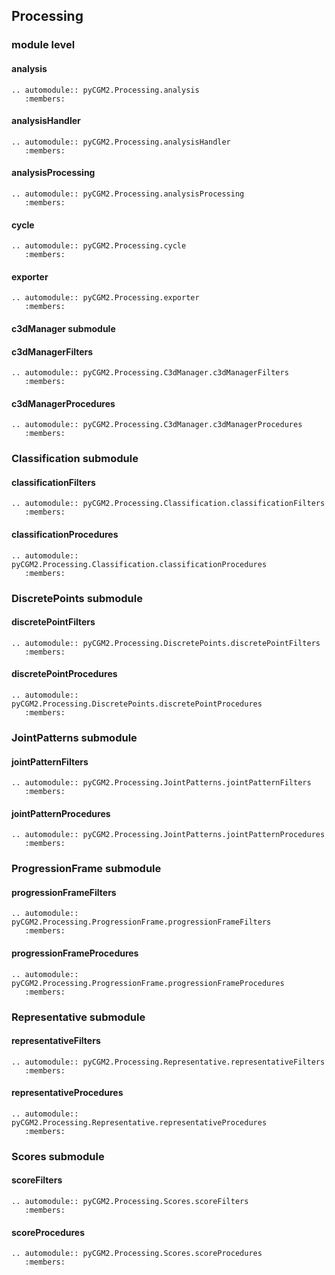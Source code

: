 ## Processing

### module level

#### analysis
```{eval-rst}
.. automodule:: pyCGM2.Processing.analysis
   :members:
```

#### analysisHandler
```{eval-rst}
.. automodule:: pyCGM2.Processing.analysisHandler
   :members:
```

#### analysisProcessing
```{eval-rst}
.. automodule:: pyCGM2.Processing.analysisProcessing
   :members:
```


#### cycle
```{eval-rst}
.. automodule:: pyCGM2.Processing.cycle
   :members:
```

#### exporter
```{eval-rst}
.. automodule:: pyCGM2.Processing.exporter
   :members:
```


#### c3dManager submodule

#### c3dManagerFilters
```{eval-rst}
.. automodule:: pyCGM2.Processing.C3dManager.c3dManagerFilters
   :members:
```

#### c3dManagerProcedures
```{eval-rst}
.. automodule:: pyCGM2.Processing.C3dManager.c3dManagerProcedures
   :members:
```

### Classification submodule

#### classificationFilters
```{eval-rst}
.. automodule:: pyCGM2.Processing.Classification.classificationFilters
   :members:
```

#### classificationProcedures
```{eval-rst}
.. automodule:: pyCGM2.Processing.Classification.classificationProcedures
   :members:
```

### DiscretePoints submodule

#### discretePointFilters
```{eval-rst}
.. automodule:: pyCGM2.Processing.DiscretePoints.discretePointFilters
   :members:
```

#### discretePointProcedures
```{eval-rst}
.. automodule:: pyCGM2.Processing.DiscretePoints.discretePointProcedures
   :members:
```

### JointPatterns submodule

#### jointPatternFilters
```{eval-rst}
.. automodule:: pyCGM2.Processing.JointPatterns.jointPatternFilters
   :members:
```

#### jointPatternProcedures
```{eval-rst}
.. automodule:: pyCGM2.Processing.JointPatterns.jointPatternProcedures
   :members:
```

### ProgressionFrame submodule

#### progressionFrameFilters
```{eval-rst}
.. automodule:: pyCGM2.Processing.ProgressionFrame.progressionFrameFilters
   :members:
```

#### progressionFrameProcedures
```{eval-rst}
.. automodule:: pyCGM2.Processing.ProgressionFrame.progressionFrameProcedures
   :members:
```

### Representative submodule

#### representativeFilters
```{eval-rst}
.. automodule:: pyCGM2.Processing.Representative.representativeFilters
   :members:
```

#### representativeProcedures
```{eval-rst}
.. automodule:: pyCGM2.Processing.Representative.representativeProcedures
   :members:
```

### Scores submodule

#### scoreFilters
```{eval-rst}
.. automodule:: pyCGM2.Processing.Scores.scoreFilters
   :members:
```

#### scoreProcedures
```{eval-rst}
.. automodule:: pyCGM2.Processing.Scores.scoreProcedures
   :members:
```
